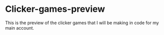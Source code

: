 # Clicker-games-preview
This is the preview of the clicker games that I will be making in code for my main account.

